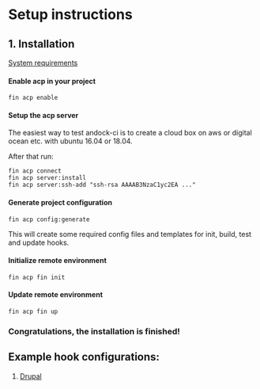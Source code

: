 # Setup instructions

## 1. Installation

[System requirements](/system-requirements.md)
#### Enable acp in your project
```
fin acp enable
```
#### Setup the acp server
The easiest way to test andock-ci is to create a cloud box on aws or digital ocean etc. with ubuntu 16.04 or 18.04.

After that run:

```
fin acp connect
fin acp server:install
fin acp server:ssh-add "ssh-rsa AAAAB3NzaC1yc2EA ..."
```

#### Generate project configuration
```
fin acp config:generate
```

This will create some required config files and templates for init, build, test and update hooks. 
#### Initialize remote environment
```
fin acp fin init
```

#### Update remote environment
```
fin acp fin up
```
### Congratulations, the installation is finished!


## Example hook configurations:
1. [Drupal](example-drupal-hooks.md)